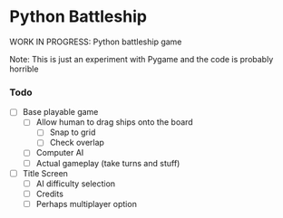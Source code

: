 # Python Battleship

WORK IN PROGRESS: Python battleship game

Note: This is just an experiment with Pygame and the code is probably horrible

### Todo
- [ ] Base playable game
    - [ ] Allow human to drag ships onto the board
        - [ ] Snap to grid
        - [ ] Check overlap
    - [ ] Computer AI
    - [ ] Actual gameplay (take turns and stuff)
- [ ] Title Screen
    - [ ] AI difficulty selection
    - [ ] Credits
    - [ ] Perhaps multiplayer option

